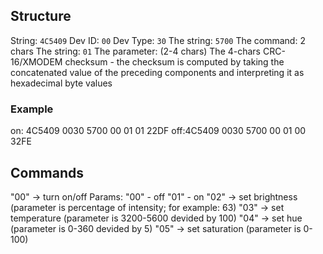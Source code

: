 ## Structure
String: `4C5409`
Dev ID: `00`
Dev Type: `30`
The string: `5700`
The command: 2 chars
The string: `01`
The parameter: (2-4 chars)
The 4-chars CRC-16/XMODEM checksum
    - the checksum is computed by taking the concatenated value of the preceding components and interpreting it as hexadecimal byte values

### Example
on: 4C5409 0030 5700 00 01 01 22DF
off:4C5409 0030 5700 00 01 00 32FE

## Commands
  "00" -> turn on/off
        Params:
            "00" - off
            "01" - on
  "02" -> set brightness (parameter is percentage of intensity; for example: 63)
  "03" -> set temperature (parameter is 3200-5600 devided by 100)
  "04" -> set hue (parameter is 0-360 devided by 5)
  "05" -> set saturation (parameter is 0-100)
